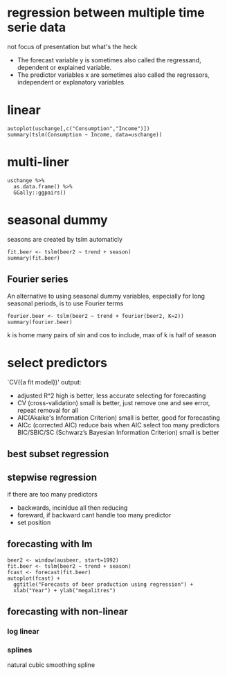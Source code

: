 # regression between multiple time serie data
not focus of presentation but what's the heck

- The forecast variable  y is sometimes also called the regressand, dependent or explained variable. 
- The predictor variables  x  are sometimes also called the regressors, independent or explanatory variables

# linear
```
autoplot(uschange[,c("Consumption","Income")]) 
summary(tslm(Consumption ~ Income, data=uschange))
```

# multi-liner
```
uschange %>%
  as.data.frame() %>%
  GGally::ggpairs()
```

# seasonal dummy
seasons are created by tslm automaticly
```
fit.beer <- tslm(beer2 ~ trend + season)
summary(fit.beer)
```
## Fourier series
An alternative to using seasonal dummy variables, especially for long seasonal periods, is to use Fourier terms
```
fourier.beer <- tslm(beer2 ~ trend + fourier(beer2, K=2))
summary(fourier.beer)
```
k is home many pairs of sin and cos to include, max of k is half of season

# select predictors
`CV({a fit model})' output:
- adjusted R^2
high is better, less accurate selecting for forecasting
- CV (cross-validation)
small is better, just remove one and see error, repeat removal for all
- AIC(Akaike's Information Criterion)
small is better, good for forecasting
- AICc (corrected AIC)
reduce bais when AIC select too many predictors
BIC/SBIC/SC (Schwarz’s Bayesian Information Criterion)
small is better

## best subset regression

## stepwise regression
if there are too many predictors
- backwards, incinldue all then reducing
- foreward, if backward cant handle too many predictor
- set position

## forecasting with lm

```
beer2 <- window(ausbeer, start=1992)
fit.beer <- tslm(beer2 ~ trend + season)
fcast <- forecast(fit.beer)
autoplot(fcast) +
  ggtitle("Forecasts of beer production using regression") +
  xlab("Year") + ylab("megalitres")
```
## forecasting with non-linear
### log linear
### splines
natural cubic smoothing spline

